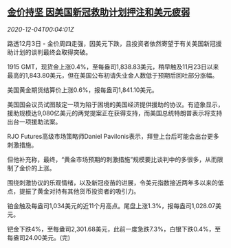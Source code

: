 <!--1607041398000-->
[金价持坚 因美国新冠救助计划押注和美元疲弱](https://cn.reuters.com/article/global-precious-metals-1203-thur-idCNKBS28E007)
------

<div><i>2020-12-04T00:04:01Z</i></div><p>路透12月3日 - 金价周四走强，因美元下跌，且投资者依然寄望于有关美国新冠援助计划的谈判最终会取得突破。</p><p>1915 GMT，现货金上涨0.4%，至每盎司1,838.83美元，稍早触及11月23日以来最高的1,843.80美元，但在美国公布初请失业金人数低于预期后回吐部分涨幅。</p><p>美国黄金期货结算价上涨0.6%，报每盎司1,841.10美元。</p><p>美国国会议员试图敲定一项为陷于困境的美国经济提供援助的协议。有迹象显示，援助规模达9,080亿美元的两党提案正在获得支持，而美国总统特朗普表示将支持出台一项援助法案。</p><p>RJO Futures高级市场策略师Daniel Pavilonis表示，拜登上台后可能会出台更多刺激措施。</p><p>但他补充称，最终，“黄金市场预期的刺激措施”规模要比谈判中的多很多，从而限制了金价的上涨。</p><p>围绕刺激协议的乐观情绪，以及新冠疫苗的进展，令美元指数接近两年多以来的低点，提振了黄金对持有其他货币投资者的吸引力。</p><p>铂金触及每盎司1,034美元的近11个月高点。尾盘上涨1.3%，报每盎司1,028.07美元。</p><p>钯金下跌4%，至每盎司2,301.68美元，此前一度急跌7.3%，白银下跌0.4%，至每盎司24.00美元。(完)</p>
